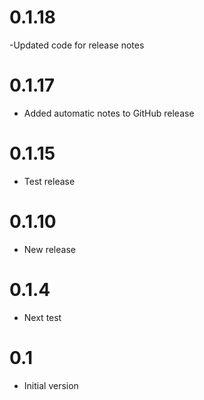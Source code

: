 # 0.1.18

-Updated code for release notes

# 0.1.17

- Added automatic notes to GitHub release

# 0.1.15

- Test release

# 0.1.10

- New release

# 0.1.4

- Next test

# 0.1

- Initial version